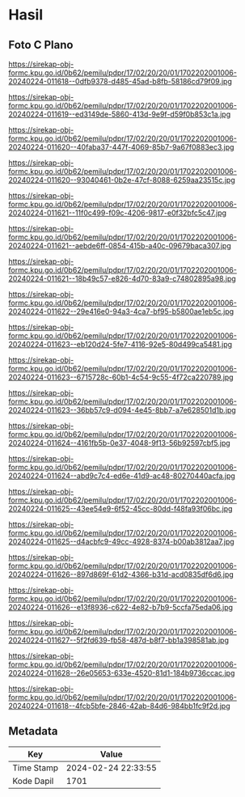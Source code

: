# Hasil

## Foto C Plano

https://sirekap-obj-formc.kpu.go.id/0b62/pemilu/pdpr/17/02/20/20/01/1702202001006-20240224-011618--0dfb9378-d485-45ad-b8fb-58186cd79f09.jpg

https://sirekap-obj-formc.kpu.go.id/0b62/pemilu/pdpr/17/02/20/20/01/1702202001006-20240224-011619--ed3149de-5860-413d-9e9f-d59f0b853c1a.jpg

https://sirekap-obj-formc.kpu.go.id/0b62/pemilu/pdpr/17/02/20/20/01/1702202001006-20240224-011620--40faba37-447f-4069-85b7-9a67f0883ec3.jpg

https://sirekap-obj-formc.kpu.go.id/0b62/pemilu/pdpr/17/02/20/20/01/1702202001006-20240224-011620--93040461-0b2e-47cf-8088-6259aa23515c.jpg

https://sirekap-obj-formc.kpu.go.id/0b62/pemilu/pdpr/17/02/20/20/01/1702202001006-20240224-011621--11f0c499-f09c-4206-9817-e0f32bfc5c47.jpg

https://sirekap-obj-formc.kpu.go.id/0b62/pemilu/pdpr/17/02/20/20/01/1702202001006-20240224-011621--aebde6ff-0854-415b-a40c-09679baca307.jpg

https://sirekap-obj-formc.kpu.go.id/0b62/pemilu/pdpr/17/02/20/20/01/1702202001006-20240224-011621--18b49c57-e826-4d70-83a9-c74802895a98.jpg

https://sirekap-obj-formc.kpu.go.id/0b62/pemilu/pdpr/17/02/20/20/01/1702202001006-20240224-011622--29e416e0-94a3-4ca7-bf95-b5800ae1eb5c.jpg

https://sirekap-obj-formc.kpu.go.id/0b62/pemilu/pdpr/17/02/20/20/01/1702202001006-20240224-011623--eb120d24-5fe7-4116-92e5-80d499ca5481.jpg

https://sirekap-obj-formc.kpu.go.id/0b62/pemilu/pdpr/17/02/20/20/01/1702202001006-20240224-011623--6715728c-60b1-4c54-9c55-4f72ca220789.jpg

https://sirekap-obj-formc.kpu.go.id/0b62/pemilu/pdpr/17/02/20/20/01/1702202001006-20240224-011623--36bb57c9-d094-4e45-8bb7-a7e628501d1b.jpg

https://sirekap-obj-formc.kpu.go.id/0b62/pemilu/pdpr/17/02/20/20/01/1702202001006-20240224-011624--4161fb5b-0e37-4048-9f13-56b92597cbf5.jpg

https://sirekap-obj-formc.kpu.go.id/0b62/pemilu/pdpr/17/02/20/20/01/1702202001006-20240224-011624--abd9c7c4-ed6e-41d9-ac48-80270440acfa.jpg

https://sirekap-obj-formc.kpu.go.id/0b62/pemilu/pdpr/17/02/20/20/01/1702202001006-20240224-011625--43ee54e9-6f52-45cc-80dd-f48fa93f06bc.jpg

https://sirekap-obj-formc.kpu.go.id/0b62/pemilu/pdpr/17/02/20/20/01/1702202001006-20240224-011625--d4acbfc9-49cc-4928-8374-b00ab3812aa7.jpg

https://sirekap-obj-formc.kpu.go.id/0b62/pemilu/pdpr/17/02/20/20/01/1702202001006-20240224-011626--897d869f-61d2-4366-b31d-acd0835df6d6.jpg

https://sirekap-obj-formc.kpu.go.id/0b62/pemilu/pdpr/17/02/20/20/01/1702202001006-20240224-011626--e13f8936-c622-4e82-b7b9-5ccfa75eda06.jpg

https://sirekap-obj-formc.kpu.go.id/0b62/pemilu/pdpr/17/02/20/20/01/1702202001006-20240224-011627--5f2fd639-fb58-487d-b8f7-bb1a398581ab.jpg

https://sirekap-obj-formc.kpu.go.id/0b62/pemilu/pdpr/17/02/20/20/01/1702202001006-20240224-011628--26e05653-633e-4520-81d1-184b9736ccac.jpg

https://sirekap-obj-formc.kpu.go.id/0b62/pemilu/pdpr/17/02/20/20/01/1702202001006-20240224-011618--4fcb5bfe-2846-42ab-84d6-984bb1fc9f2d.jpg


## Metadata

| Key        | Value               |
| ---------- | ------------------- |
| Time Stamp | 2024-02-24 22:33:55 |
| Kode Dapil | 1701                |



